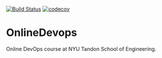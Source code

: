 [![Build Status](https://travis-ci.com/gcallah/OnlineDevops.svg?branch=master)](https://travis-ci.com/gcallah/OnlineDevops)
[![codecov](https://codecov.io/gh/gcallah/OnlineDevops/branch/master/graph/badge.svg)](https://codecov.io/gh/gcallah/OnlineDevops)

# OnlineDevops
Online DevOps course at NYU Tandon School of Engineering.

